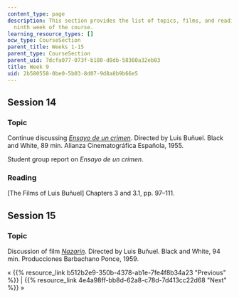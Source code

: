 ```yaml
---
content_type: page
description: This section provides the list of topics, films, and readings for the
  ninth week of the course.
learning_resource_types: []
ocw_type: CourseSection
parent_title: Weeks 1-15
parent_type: CourseSection
parent_uid: 7dcfa077-073f-b180-d8db-58360a32eb03
title: Week 9
uid: 2b580558-0be0-5b03-8d07-9d8a8b9b66e5
---
```


Session 14
----------

### Topic

Continue discussing [_Ensayo de un crimen_](http://www.imdb.com/title/tt0048037/?ref_=fn_al_tt_1). Directed by Luis Buñuel. Black and White, 89 min. Alianza Cinematográfica Española, 1955.

Student group report on _Ensayo de un crimen_.

### Reading

\[The Films of Luis Buñuel\] Chapters 3 and 3.1, pp. 97–111.

Session 15
----------

### Topic

Discussion of film [_Nazarin_](http://www.imdb.com/title/tt0051983/?ref_=fn_al_tt_1). Directed by Luis Buñuel. Black and White, 94 min. Producciones Barbachano Ponce, 1959.

« {{% resource_link b512b2e9-350b-4378-ab1e-7fe4f8b34a23 "Previous" %}} | {{% resource_link 4e4a98ff-bb8d-62a8-c78d-7d413cc22d68 "Next" %}} »